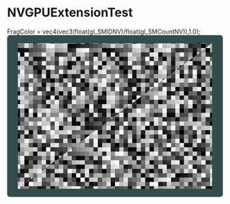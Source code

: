 # NVGPUExtensionTest

FragColor = vec4(vec3(float(gl_SMIDNV)/float(gl_SMCountNV)),1.0);
![](Img/warppic.png)

